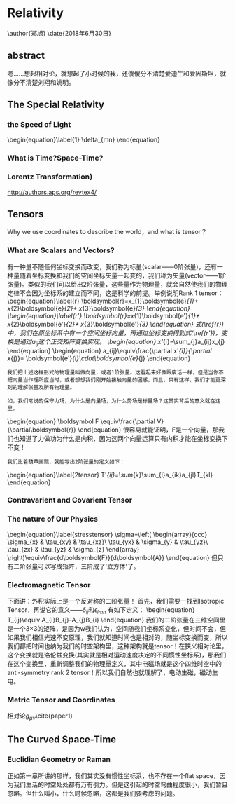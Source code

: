 # Relativity
\author{郑旭}
\date{2018年6月30日}
## abstract
嗯……想起相对论，就想起了小时候的我，还傻傻分不清楚爱迪生和爱因斯坦，就像分不清楚刘翔和姚明。
## The Special Relativity
### the Speed of Light
\begin{equation}\label{1}
  \delta_{mn}
\end{equation}
### What is Time?Space-Time?
### Lorentz Transformation}
http://authors.aps.org/revtex4/
## Tensors
Why we use coordinates to describe the world，and what is tensor？
### What are Scalars and Vectors?
有一种量不随任何坐标变换而改变，我们称为标量(scalar——0阶张量)，还有一种量随着坐标变换和我们的空间坐标矢量一起变的，我们称为矢量(vector——1阶张量)。类似的我们可以给出2阶张量，这些量作为物理量，就会自然使我们的物理定律不会因为坐标系的建立而不同，这是科学的前提。举例说明Rank 1 tensor：
\begin{equation}\label{r}
	\boldsymbol{r}=x_{1}\boldsymbol{e}_{1}+ x_{2}\boldsymbol{e}_{2}+ x_{3}\boldsymbol{e}_{3}
\end{equation}
\begin{equation}\label{r'}
	\boldsymbol{r}=x_{1}\boldsymbol{e'}_{1}+ x_{2}\boldsymbol{e'}_{2}+ x_{3}\boldsymbol{e'}_{3}
\end{equation}
式(\ref{r})中，我们在原坐标系中有一个空间坐标向量，再通过坐标变换得到式(\ref{r'})，变换是通过$a_{ij}$这个正交矩阵变换实现。
\begin{equation}
  x'_{i}=\sum_{j}a_{ij}x_{j}
\end{equation}
\begin{equation}
  a_{ij}\equiv\frac{\partial x'_{i}}{\partial x_{j}}= \boldsymbol{e'}_{i}\cdot\boldsymbol{e}_{j}
\end{equation}

	我们把上述这样形式的物理量叫做向量，或者1阶张量。这看起来好像跟废话一样，但是当你不把向量当作理所应当时，或者想想我们刚开始接触向量的困惑，而且，只有这样，我们才能更深刻的理解张量及所有物理量。
	
	如，我们常说的保守力场，为什么是向量场，为什么势场是标量场？这其实背后的意义就在这里。
\begin{equation}
\boldsymbol F \equiv\frac{\partial V}{\partial\boldsymbol{r}}
\end{equation}
	很容易就能证明，F是一个向量，那我们也知道了力做功为什么是内积，因为这两个向量运算只有内积才能在坐标变换下不变！
	
	我们比着葫芦画瓢，就能写出2阶张量的定义如下：
\begin{equation}\label{2tensor}
 T'_{ij}=\sum_{k}\sum_{l}a_{ik}a_{jl}T_{kl}
\end{equation}
### Contravarient and Covarient Tensor
### The nature of Our Physics
\begin{equation}\label{stresstensor}
	\sigma=\left(
  \begin{array}{ccc}
  \sigma_{x} & \tau_{xy} & \tau_{xz}\\
  \tau_{yx} & \sigma_{y} & \tau_{yz}\\
  \tau_{zx} & \tau_{yz} & \sigma_{z} 
\end{array}
\right)\equiv\frac{d\boldsymbol{F}}{d\boldsymbol{A}}
\end{equation}
但只有二阶张量可以写成矩阵，三阶成了'立方体'了。
### Electromagnetic Tensor
下面讲：外积实际上是一个反对称的二阶张量！
首先，我们需要一找到Isotropic Tensor，再说它的意义——$\delta_{ij}$和$\epsilon_{lmn}$
有如下定义：
\begin{equation}
  T_{ij}\equiv A_{i}B_{j}-A_{j}B_{i}
\end{equation}
我们的二阶张量在三维空间里是一个3$\times$3的矩阵，是因为w我们认为，空间随我们坐标系变化，但时间不会，但如果我们相信光速不变原理，我们就知道时间也是相对的，随坐标变换而变，所以我们都把时间也纳为我们的时空架构里，这种架构就是tensor！在狭义相对论里，这个变换就是洛伦兹变换(其实就是相对运动速度决定的不同惯性坐标系)，那我们在这个变换里，重新调整我们的物理量定义，其中电磁场就是这个四维时空中的anti-symmetry rank 2 tensor！所以我们自然也就理解了，电动生磁，磁动生电。
### Metric Tensor and Coordinates
相对论$g_{\mu\nu}$\cite{paper1}
## The Curved Space-Time
### Euclidian Geometry or Raman
正如第一章所讲的那样，我们其实没有惯性坐标系，也不存在一个flat space，因为我们生活的时空处处都有万有引力。但是这引起的时空弯曲程度很小，我们暂且忽略。但什么叫小，什么时候忽略，这都是我们要考虑的问题。